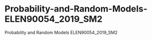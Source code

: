 # Probability-and-Random-Models-ELEN90054_2019_SM2
Probability and Random Models ELEN90054_2019_SM2
